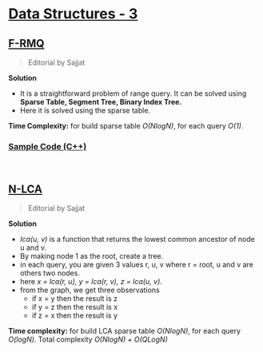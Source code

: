 # [Data Structures - 3](https://vjudge.net/contest/455722) #

## [F-RMQ](https://vjudge.net/contest/455722#problem/F) ##
> Editorial by Sajjat

**Solution**
- It is a straightforward problem of range query. It can be solved using **Sparse Table, Segment Tree, Binary Index Tree.**
- Here it is solved using the sparse table.

**Time Complexity:** for build sparse table *O(NlogN)*, for each query *O(1).*

### [Sample Code (C++)](https://github.com/MH-Sajjat/Editorials/blob/main/Data%20Structures%20-%203/F-RMQ.cpp) ###

<br>

## [N-LCA](https://vjudge.net/contest/455722#problem/N) ##
> Editorial by Sajjat

**Solution**
- *lca(u, v)* is a function that returns the lowest common ancestor of node u and v.
- By making node 1 as the root, create a tree.
- in each query, you are given 3 values r, u, v where r = root, u and v are others two nodes.
- here *x = lca(r, u), y = lca(r, v), z = lca(u, v).*
- from the graph, we get three observations
  - if x = y then the result is z
  - if y = z then the result is x
  - if z = x then the result is y

**Time complexity:** for build LCA sparse table *O(NlogN)*, for each query *O(logN)*. Total complexity *O(NlogN) + O(QLogN)*
